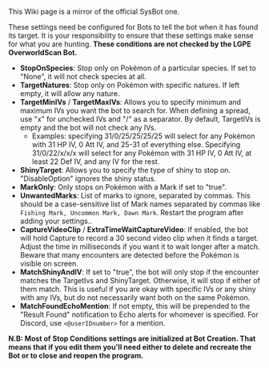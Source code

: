 This Wiki page is a mirror of the official SysBot one.

These settings need be configured for Bots to tell the bot when it has found its target. It is your responsibility to ensure that these settings make sense for what you are hunting. **These conditions are not checked by the LGPE OverworldScan Bot.**

* **StopOnSpecies**: Stop only on Pokémon of a particular species. If set to "None", it will not check species at all.
* **TargetNatures**: Stop only on Pokémon with specific natures. If left empty, it will allow any nature.
* **TargetMinIVs** / **TargetMaxIVs**: Allows you to specify minimum and maximum IVs you want the bot to search for. When defining a spread, use "x" for unchecked IVs and "/" as a separator. By default, TargetIVs is empty and the bot will not check any IVs.
  * Examples: specifying 31/0/25/25/25/25 will select for any Pokémon with 31 HP IV, 0 Att IV, and 25-31 of everything else. Specifying 31/0/22/x/x/x will select for any Pokémon with 31 HP IV, 0 Att IV, at least 22 Def IV, and any IV for the rest.
* **ShinyTarget**: Allows you to specify the type of shiny to stop on. "DisableOption" ignores the shiny status.
* **MarkOnly**: Only stops on Pokémon with a Mark if set to "true".
* **UnwantedMarks**: List of marks to ignore, separated by commas. This should be a case-sensitive list of Mark names separated by commas like `Fishing Mark, Uncommon Mark, Dawn Mark`. Restart the program after adding your settings..
* **CaptureVideoClip** / **ExtraTimeWaitCaptureVideo**: If enabled, the bot will hold Capture to record a 30 second video clip when it finds a target. Adjust the time in milliseconds if you want it to wait longer after a match. Beware that many encounters are detected before the Pokémon is visible on screen.
* **MatchShinyAndIV**: If set to "true", the bot will only stop if the encounter matches the TargetIvs and ShinyTarget. Otherwise, it will stop if either of them match. This is useful if you are okay with specific IVs or any shiny with any IVs, but do not necessarily want both on the same Pokémon.
* **MatchFoundEchoMention**: If not empty, this will be prepended to the "Result Found" notification to Echo alerts for whomever is specified. For Discord, use `<@userIDnumber>` for a mention.

**N.B: Most of Stop Conditions settings are initialized at Bot Creation. That means that if you edit them you'll need either to delete and recreate the Bot or to close and reopen the program.**